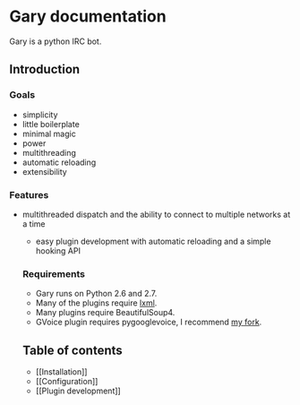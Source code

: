 # Gary documentation #

Gary is a python IRC bot.

## Introduction ##

### Goals ###

* simplicity
* little boilerplate
* minimal magic
* power
* multithreading
* automatic reloading
* extensibility

### Features ###

* multithreaded dispatch and the ability to connect to multiple networks at
  a time
  * easy plugin development with automatic reloading and a simple hooking API

  ### Requirements ###

  * Gary runs on Python 2.6 and 2.7. 
  * Many of the plugins require [lxml](http://lxml.de/).
  * Many plugins require BeautifulSoup4.
  * GVoice plugin requires pygooglevoice, I recommend [my fork](https://github.com/MikeRixWolfe/pygooglevoice).


  ## Table of contents ##

  * [[Installation]]
  * [[Configuration]]
  * [[Plugin development]]
